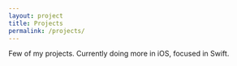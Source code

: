 ```yaml
---
layout: project
title: Projects
permalink: /projects/
---
```


Few of my projects. Currently doing more in iOS, focused in Swift.
